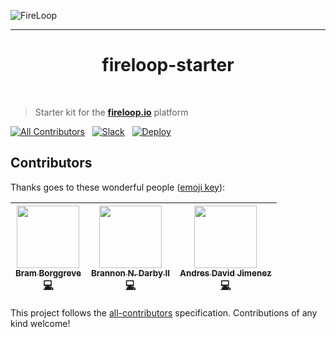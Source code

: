 ![FireLoop](https://storage.googleapis.com/fireloop/fireloop-gh-header.svg)

---

<h1 align="center" font-size="40px">fireloop-starter</h1>
<br>

> Starter kit for the <a href="http://fireloop.io"><b>fireloop.io</b></a> platform

[![All Contributors](https://img.shields.io/badge/all_contributors-3-orange.svg?style=flat-square)](#contributors)
&nbsp; [![Slack](https://fireloop-slack.now.sh/badge.svg)](http://slack.fireloop.io)
&nbsp; <a href="https://heroku.com/deploy"><img src="https://img.shields.io/badge/deploy_to-heroku-79589F.svg" alt="Deploy" data-canonical-src="https://www.herokucdn.com/deploy/button.svg" style="max-width:100%;"></a>


## Contributors

Thanks goes to these wonderful people ([emoji key](https://github.com/kentcdodds/all-contributors#emoji-key)):

<!-- ALL-CONTRIBUTORS-LIST:START - Do not remove or modify this section -->
| [<img src="https://avatars0.githubusercontent.com/u/36491?v=3" width="100px;"/><br /><sub>Bram Borggreve</sub>](http://colmena.io/)<br />[💻](https://github.com/beeman/fireloop-starter/commits?author=beeman) | [<img src="https://avatars2.githubusercontent.com/u/6089253?v=3" width="100px;"/><br /><sub>Brannon N. Darby II</sub>](https://github.com/brannon-darby)<br />[💻](https://github.com/beeman/fireloop-starter/commits?author=brannon-darby) | [<img src="https://avatars1.githubusercontent.com/u/12107518?v=3" width="100px;"/><br /><sub>Andres David Jimenez</sub>](https://plus.google.com/+AndresJimenezS/posts)<br />[💻](https://github.com/beeman/fireloop-starter/commits?author=kattsushi) |
| :---: | :---: | :---: |
<!-- ALL-CONTRIBUTORS-LIST:END -->

This project follows the [all-contributors](https://github.com/kentcdodds/all-contributors) specification. Contributions of any kind welcome!
